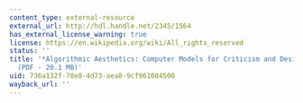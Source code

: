 ```yaml
---
content_type: external-resource
external_url: http://hdl.handle.net/2345/1564
has_external_license_warning: true
license: https://en.wikipedia.org/wiki/All_rights_reserved
status: ''
title: '*Algorithmic Aesthetics: Computer Models for Criticism and Design in the Arts*
  (PDF - 20.1 MB)'
uid: 736a132f-78e0-4d73-aea8-9cf961084500
wayback_url: ''
---
```

